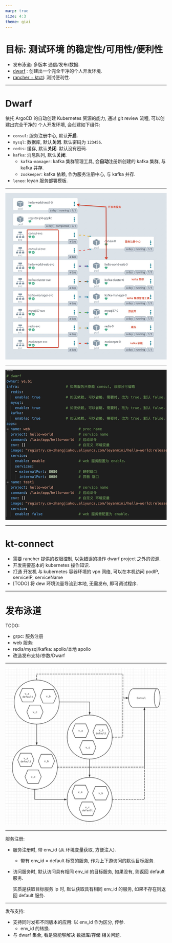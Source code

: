 ```yaml
---
marp: true
size: 4:3
theme: giai
---
```

# 目标: 测试环境 的稳定性/可用性/便利性

- 发布泳道: 多版本 通信/发布/数据. 
- [dwarf](https://git.leyantech.com/sre/campion#dwarf) : 创建出一个完全干净的个人开发环境.
- [rancher + ktctl](https://phabricator.leyantech.com/w/infra/sre/rkube/#kt-ctl): 测试便利性. 

---
# Dwarf

依托 ArgoCD 的自动创建 Kubernetes 资源的能力, 通过 git review 流程, 可以创建出完全干净的 个人开发环境, 会创建如下组件:
- `consul`: 服务注册中心, 默认**开启**.
- `mysql`: 数据库, 默认**关闭**. 默认密码为 `123456`.
- `redis`: 缓存, 默认**关闭**. 默认没有密码.
- `kafka`: 消息队列, 默认**关闭**.
    - `kafka-manager`: kafka 集群管理工具, 会**自动**注册新创建的 kafka 集群, 与 kafka 并存. 
    - `zookeeper`: kafka 依赖, 作为服务注册中心, 与 kafka 并存.
- `leneo`: leyan 服务部署模板.

---

![h:600px](images/dwarf.png)

---

![h:600px](images/demo.png)

---
# kt-connect

- 需要 rancher 提供的权限控制, 以免错误的操作 dwarf project 之外的资源.
- 开发需要基本的 kubernetes 操作知识.
- 打通 开发机 与 kubernetes 容器环境的 vpn 网络, 可以在本机访问 podIP, serviceIP, serviceName
- [TODO] 将 dew 环境流量导流到本地, 无需发布, 即可调试程序.

---
# 发布泳道

TODO:
- grpc: 服务注册
- web 服务: 
- redis/mysql/kafka: apollo/本地 apollo
- 改造发布支持/参数/Dwarf

---

![h:600px](images/consul.png)

---

服务注册:
- 服务注册时, 带 env_id (从 环境变量获取, 方便注入).
  - 带有 env_id = default 标签的服务, 作为上下游访问的默认目标服务.

- 访问服务时, 默认访问具有相同 env_id 的目标服务, 如果没有, 则返回 default 服务.

  实质是获取目标服务 ip 时, 默认获取具有相同 env_id 的服务, 如果不存在则返回 default 服务.

---

发布支持:
- 支持同时发布不同版本的应用: 以 env_id 作为区分, 传参.
  - env_id 的转换.
- 与 dwarf 集合, 看是否能够解决 数据库/存储 相关问题.
